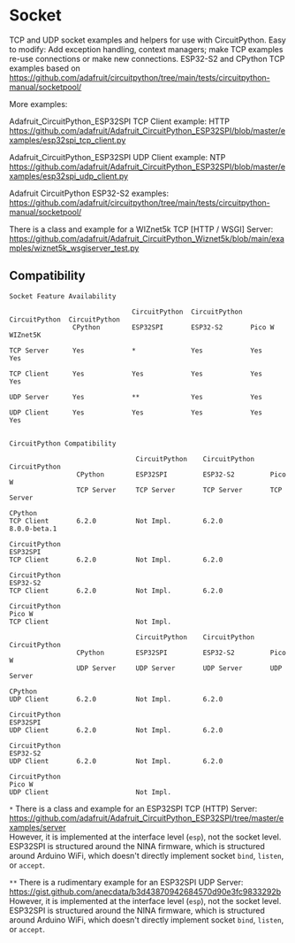 # Socket
TCP and UDP socket examples and helpers for use with CircuitPython. Easy to modify: Add exception handling, context managers; make TCP examples re-use connections or make new connections. ESP32-S2 and CPython TCP examples based on https://github.com/adafruit/circuitpython/tree/main/tests/circuitpython-manual/socketpool/

More examples:

Adafruit_CircuitPython_ESP32SPI TCP Client example: HTTP  
https://github.com/adafruit/Adafruit_CircuitPython_ESP32SPI/blob/master/examples/esp32spi_tcp_client.py

Adafruit_CircuitPython_ESP32SPI UDP Client example: NTP  
https://github.com/adafruit/Adafruit_CircuitPython_ESP32SPI/blob/master/examples/esp32spi_udp_client.py

Adafruit CircuitPython ESP32-S2 examples:  
https://github.com/adafruit/circuitpython/tree/main/tests/circuitpython-manual/socketpool/

There is a class and example for a WIZnet5k TCP [HTTP / WSGI] Server:
https://github.com/adafruit/Adafruit_CircuitPython_Wiznet5k/blob/main/examples/wiznet5k_wsgiserver_test.py

## Compatibility
```
Socket Feature Availability

                               CircuitPython  CircuitPython  CircuitPython  CircuitPython
                CPython        ESP32SPI       ESP32-S2       Pico W         WIZnet5K

TCP Server      Yes            *              Yes            Yes            Yes

TCP Client      Yes            Yes            Yes            Yes            Yes

UDP Server      Yes            **             Yes            Yes

UDP Client      Yes            Yes            Yes            Yes            Yes


CircuitPython Compatibility

                                CircuitPython    CircuitPython    CircuitPython
                 CPython        ESP32SPI         ESP32-S2         Pico W
                 TCP Server     TCP Server       TCP Server       TCP Server

CPython
TCP Client       6.2.0          Not Impl.        6.2.0            8.0.0-beta.1

CircuitPython
ESP32SPI
TCP Client       6.2.0          Not Impl.        6.2.0            

CircuitPython
ESP32-S2
TCP Client       6.2.0          Not Impl.        6.2.0            

CircuitPython
Pico W
TCP Client                      Not Impl.                         

                                CircuitPython    CircuitPython    CircuitPython
                 CPython        ESP32SPI         ESP32-S2         Pico W
                 UDP Server     UDP Server       UDP Server       UDP Server

CPython
UDP Client       6.2.0          Not Impl.        6.2.0            

CircuitPython
ESP32SPI
UDP Client       6.2.0          Not Impl.        6.2.0            

CircuitPython
ESP32-S2
UDP Client       6.2.0          Not Impl.        6.2.0            

CircuitPython
Pico W
UDP Client                      Not Impl.                         
```
`*` There is a class and example for an ESP32SPI TCP (HTTP) Server:  
https://github.com/adafruit/Adafruit_CircuitPython_ESP32SPI/tree/master/examples/server  
However, it is implemented at the interface level (`esp`), not the socket level. ESP32SPI is structured around the NINA firmware, which is structured around Arduino WiFi, which doesn't directly implement socket `bind`, `listen`, or `accept`.

`**` There is a rudimentary example for an ESP32SPI UDP Server:
https://gist.github.com/anecdata/b3d43870942684570d90e3fc9833292b
However, it is implemented at the interface level (`esp`), not the socket level. ESP32SPI is structured around the NINA firmware, which is structured around Arduino WiFi, which doesn't directly implement socket `bind`, `listen`, or `accept`.
